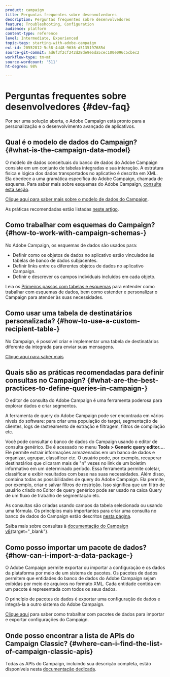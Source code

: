 ```yaml
---
product: campaign
title: Perguntas frequentes sobre desenvolvedores
description: Perguntas frequentes sobre desenvolvedores
feature: Troubleshooting, Configuration
audience: platform
content-type: reference
level: Intermediate, Experienced
topic-tags: starting-with-adobe-campaign
exl-id: 20552812-5c58-4d48-9636-d5135197685d
source-git-commit: ad6f3f2cf242d28de9e6da5cec100e096c5cbec2
workflow-type: tm+mt
source-wordcount: '511'
ht-degree: 98%

---
```


# Perguntas frequentes sobre desenvolvedores {#dev-faq}



Por ser uma solução aberta, o Adobe Campaign está pronto para a personalização e o desenvolvimento avançado de aplicativos.

## Qual é o modelo de dados do Campaign? {#what-is-the-campaign-data-model}

O modelo de dados conceituais do banco de dados do Adobe Campaign consiste em um conjunto de tabelas integradas e sua interação. A estrutura física e lógica dos dados transportados no aplicativo é descrita em XML. Ela obedece a uma gramática específica do Adobe Campaign, chamada de esquema. Para saber mais sobre esquemas do Adobe Campaign, [consulte esta seção](../../configuration/using/about-schema-edition.md).

[Clique aqui para saber mais sobre o modelo de dados do Campaign](https://experienceleague.adobe.com/docs/campaign-classic/using/configuring-campaign-classic/data-model/about-data-model.html?lang=pt-BR).

As práticas recomendadas estão listadas [neste artigo](../../configuration/using/data-model-best-practices.md).

## Como trabalhar com esquemas do Campaign? {#how-to-work-with-campaign-schemas-}

No Adobe Campaign, os esquemas de dados são usados para:

* Definir como os objetos de dados no aplicativo estão vinculados às tabelas de banco de dados subjacentes.
* Definir links entre os diferentes objetos de dados no aplicativo Campaign.
* Definir e descrever os campos individuais incluídos em cada objeto.

Leia os [Primeiros passos com tabelas e esquemas](../../configuration/using/about-schema-edition.md) para entender como trabalhar com esquemas de dados, bem como estender e personalizar o Campaign para atender às suas necessidades.

## Como usar uma tabela de destinatários personalizada? {#how-to-use-a-custom-recipient-table-}

No Campaign, é possível criar e implementar uma tabela de destinatários diferente da integrada para enviar suas mensagens.

[Clique aqui para saber mais](../../configuration/using/about-custom-recipient-table.md)

## Quais são as práticas recomendadas para definir consultas no Campaign? {#what-are-the-best-practices-to-define-queries-in-campaign-}

O editor de consulta do Adobe Campaign é uma ferramenta poderosa para explorar dados e criar segmentos.

A ferramenta de query do Adobe Campaign pode ser encontrada em vários níveis do software: para criar uma população do target, segmentação de clientes, logs de rastreamento de extração e filtragem, filtros de compilação etc.

Você pode consultar o banco de dados do Campaign usando o editor de consulta genérico. Ele é acessado no menu **Tools > Generic query editor...**. Ele permite extrair informações armazenadas em um banco de dados e organizar, agrupar, classificar etc. O usuário pode, por exemplo, recuperar destinatários que clicaram mais de &quot;n&quot; vezes no link de um boletim informativo em um determinado período. Essa ferramenta permite coletar, classificar e exibir resultados com base nas suas necessidades. Além disso, combina todas as possibilidades de query do Adobe Campaign. Ela permite, por exemplo, criar e salvar filtros de restrição. Isso significa que um filtro de usuário criado no Editor de query genérico pode ser usado na caixa Query de um fluxo de trabalho de segmentação etc.

As consultas são criadas usando campos da tabela selecionada ou usando uma fórmula. Os princípios mais importantes para criar uma consulta no banco de dados do Campaign estão descritos [nesta página](../../platform/using/about-queries-in-campaign.md).

Saiba mais sobre consultas à [documentação do Campaign v8](https://experienceleague.adobe.com/docs/campaign/automation/workflows/wf-activities/targeting-activities/query.html?lang=pt-BR){target="_blank"}.

## Como posso importar um pacote de dados? {#how-can-i-import-a-data-package-}

O Adobe Campaign permite exportar ou importar a configuração e os dados da plataforma por meio de um sistema de pacotes. Os pacotes de dados permitem que entidades do banco de dados do Adobe Campaign sejam exibidas por meio de arquivos no formato XML. Cada entidade contida em um pacote é representada com todos os seus dados.

O princípio de pacotes de dados é exportar uma configuração de dados e integrá-la a outro sistema do Adobe Campaign.

[Clique aqui](../../platform/using/working-with-data-packages.md) para saber como trabalhar com pacotes de dados para importar e exportar configurações do Campaign.

## Onde posso encontrar a lista de APIs do Campaign Classic? {#where-can-i-find-the-list-of-campaign-classic-apis}

Todas as APIs do Campaign, incluindo sua descrição completa, estão disponíveis nesta [documentação dedicada](https://experienceleague.adobe.com/developer/campaign-api/api/index.html?lang=pt-BR).
